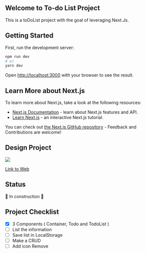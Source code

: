 ## Welcome to To-do List Project
This is a toDoList project with the goal of leveraging Next.Js.

## Getting Started
First, run the development server:

```bash
npm run dev
# or
yarn dev
```

Open [http://localhost:3000](http://localhost:3000) with your browser to see the result.

## Learn More about Next.js

To learn more about Next.js, take a look at the following resources:

- [Next.js Documentation](https://nextjs.org/docs) - learn about Next.js features and API.
- [Learn Next.js](https://nextjs.org/learn) - an interactive Next.js tutorial.

You can check out [the Next.js GitHub repository](https://github.com/vercel/next.js/) - Feedback and Contributions are welcome!

##  Design Project 

<img src="https://github.com/micaeliteixeira/todo_List/blob/master/my-app/image/todolist.jpg">

[Link to Web](https://medevel.com/content/images/2020/12/Screenshot-from-2020-12-02-21-50-24.png)


## Status 
   🚧  In construction 🚧

## Project Checklist

- [X] 3 Components ( Container, Todo and TodoList )
- [ ] List the information
- [ ] Save list in LocalStorage
- [ ] Make a CRUD
- [ ] Add icon Remove
